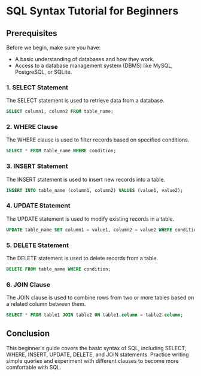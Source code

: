 # SQL Syntax Tutorial for Beginners 

## Prerequisites
Before we begin, make sure you have:
- A basic understanding of databases and how they work.
- Access to a database management system (DBMS) like MySQL, PostgreSQL, or SQLite.

### 1. SELECT Statement
The SELECT statement is used to retrieve data from a database.
```sql
SELECT column1, column2 FROM table_name;
```

### 2. WHERE Clause
The WHERE clause is used to filter records based on specified conditions.

```sql
SELECT * FROM table_name WHERE condition;
```

### 3. INSERT Statement
The INSERT statement is used to insert new records into a table.
```sql
INSERT INTO table_name (column1, column2) VALUES (value1, value2);
```

### 4. UPDATE Statement
The UPDATE statement is used to modify existing records in a table.
```sql
UPDATE table_name SET column1 = value1, column2 = value2 WHERE condition;
```

### 5. DELETE Statement
The DELETE statement is used to delete records from a table.
```sql
DELETE FROM table_name WHERE condition;
```

### 6. JOIN Clause
The JOIN clause is used to combine rows from two or more tables based on a related column between them.
```sql
SELECT * FROM table1 JOIN table2 ON table1.column = table2.column;
```

## Conclusion
This beginner's guide covers the basic syntax of SQL, including SELECT, WHERE, INSERT, UPDATE, DELETE, and JOIN statements. Practice writing simple queries and experiment with different clauses to become more comfortable with SQL.
